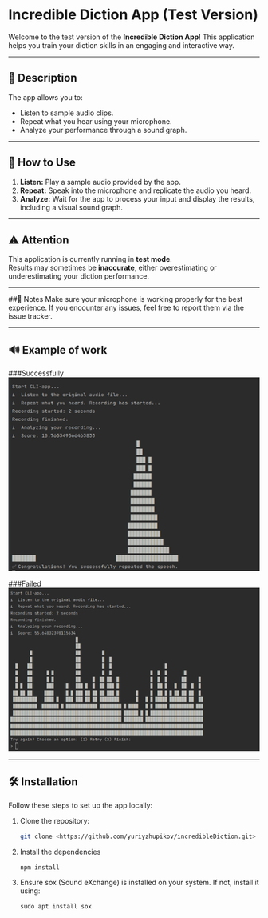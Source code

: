 # Incredible Diction App (Test Version)

Welcome to the test version of the **Incredible Diction App**! This application helps you train your diction skills in an engaging and interactive way.

---

## 📄 Description
The app allows you to:
- Listen to sample audio clips.
- Repeat what you hear using your microphone.
- Analyze your performance through a sound graph.

---

## 🚀 How to Use
1. **Listen:** Play a sample audio provided by the app.
2. **Repeat:** Speak into the microphone and replicate the audio you heard.
3. **Analyze:** Wait for the app to process your input and display the results, including a visual sound graph.

---

## ⚠️ Attention
This application is currently running in **test mode**.  
Results may sometimes be **inaccurate**, either overestimating or underestimating your diction performance.

---

##📝 Notes
Make sure your microphone is working properly for the best experience.
If you encounter any issues, feel free to report them via the issue tracker.

---

## 🔊 Example of work
###Successfully
![](uploads/successfully.png)

###Failed
![](uploads/failed.png)

---

## 🛠️ Installation
Follow these steps to set up the app locally:

1. Clone the repository:
   ```bash
   git clone <https://github.com/yuriyzhupikov/incredibleDiction.git>
2. Install the dependencies
    ```
   npm install
3. Ensure sox (Sound eXchange) is installed on your system. If not, install it using:
    ```
    sudo apt install sox
